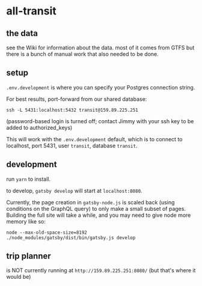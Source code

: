 # all-transit

## the data

see the Wiki for information about the data. most of it comes from GTFS but there is a bunch of manual work that also needed to be done.

## setup

`.env.development` is where you can specify your Postgres connection string.

For best results, port-forward from our shared database:

`ssh -L 5431:localhost:5432 transit@159.89.225.251`

(password-based login is turned off; contact Jimmy with your ssh key to be added to authorized_keys)

This will work with the `.env.development` default, which is to connect to localhost, port 5431, user `transit`, database `transit`.

## development

run `yarn` to install.

to develop, `gatsby develop` will start at `localhost:8080`.

Currently, the page creation in `gatsby-node.js` is scaled back (using conditions on the GraphQL query) to only make a small subset of pages. Building the full site will take a while, and you may need to give node more memory like so:

`node --max-old-space-size=8192 ./node_modules/gatsby/dist/bin/gatsby.js develop`

## trip planner

is NOT currently running at `http://159.89.225.251:8080/` (but that's where it would be)

